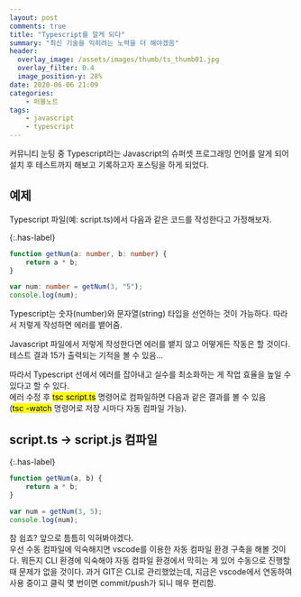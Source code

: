 ```yaml
---
layout: post
comments: true
title: "Typescript를 알게 되다"
summary: "최신 기술을 익히려는 노력을 더 해야겠음"
header:
  overlay_image: /assets/images/thumb/ts_thumb01.jpg
  overlay_filter: 0.4
  image_position-y: 28%
date: 2020-06-06 21:09
categories:
    - 퍼블노트
tags:
    - javascript
    - typescript
---
```


커뮤니티 눈팅 중 Typescript라는 Javascript의 슈퍼셋 프로그래밍 언어를 알게 되어  
설치 후 테스트까지 해보고 기록하고자 포스팅을 하게 되었다.

## 예제

Typescript 파일(예: script.ts)에서 다음과 같은 코드를 작성한다고 가정해보자.

{:.has-label}
```typescript
function getNum(a: number, b: number) {
    return a * b;
}

var num: number = getNum(3, "5");
console.log(num);
```

Typescript는 숫자(number)와 문자열(string) 타입을 선언하는 것이 가능하다. 따라서 저렇게 작성하면 에러를 뱉어줌.

Javascript 파일에서 저렇게 작성한다면 에러를 뱉지 않고 어떻게든 작동은 할 것이다. 테스트 결과 15가 출력되는 기적을 볼 수 있음...

따라서 Typescript 선에서 에러를 잡아내고 실수를 최소화하는 게 작업 효율을 높일 수 있다고 할 수 있다.  
에러 수정 후 <mark>tsc script.ts</mark> 명령어로 컴파일하면 다음과 같은 결과를 볼 수 있음  
(<mark>tsc -watch</mark> 명령어로 저장 시마다 자동 컴파일 가능).

## script.ts &rarr; script.js 컴파일

{:.has-label}
```javascript
function getNum(a, b) {
    return a * b;
}

var num = getNum(3, 5);
console.log(num);
```

참 쉽죠? 앞으로 틈틈히 익혀봐야겠다.  
우선 수동 컴파일에 익숙해지면 vscode를 이용한 자동 컴파일 환경 구축을 해볼 것이다. 뭐든지 CLI 환경에 익숙해야 자동 컴파일 환경에서 막히는 게 있어 수동으로 진행할 때 문제가 없을 것이다. 과거 GIT은 CLI로 관리했었는데, 지금은 vscode에서 연동하여 사용 중이고 클릭 몇 번이면 commit/push가 되니 매우 편리함.